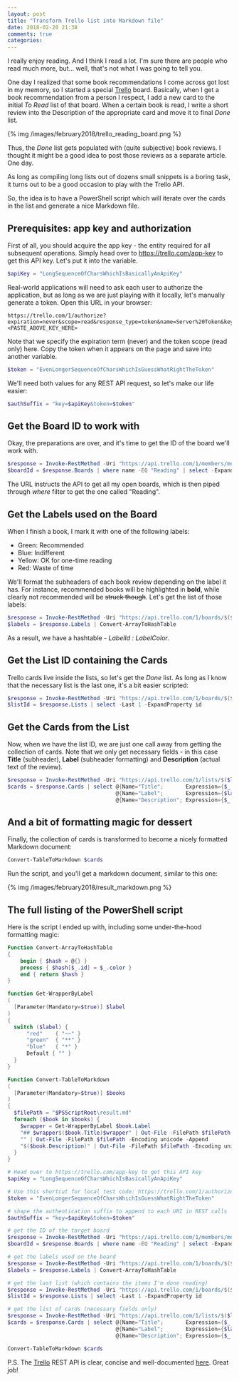 ```yaml
---
layout: post
title: "Transform Trello list into Markdown file"
date: 2018-02-20 21:38
comments: true
categories: 
---
```


I really enjoy reading. And I think I read a lot. I'm sure there are people who read much more, but... well, that's not what I was going to tell you.

One day I realized that some book recommendations I come across got lost in my memory, so I started a special [Trello](https://trello.com) board. Basically, when I get a book recommendation from a person I respect, I add a new card to the initial *To Read* list of that board. When a certain book is read, I write a short review into the Description of the appropriate card and move it to final *Done* list. 

{% img /images/february2018/trello_reading_board.png %}

Thus, the *Done* list gets populated with (quite subjective) book reviews. I thought it might be a good idea to post those reviews as a separate article. One day. 

As long as compiling long lists out of dozens small snippets is a boring task, it turns out to be a good occasion to play with the Trello API.

So, the idea is to have a PowerShell script which will iterate over the cards in the list and generate a nice Markdown file.

## Prerequisites: app key and authorization

First of all, you should acquire the app key - the entity required for all subsequent operations. Simply head over to https://trello.com/app-key to get this API key. Let's put it into the variable.

```powershell
$apiKey = "LongSequenceOfCharsWhichIsBasicallyAnApiKey"
```

Real-world applications will need to ask each user to authorize the application, but as long as we are just playing with it locally, let's manually generate a token. Open this URL in your browser:

```
https://trello.com/1/authorize?expiration=never&scope=read&response_type=token&name=Server%20Token&key=<PASTE_ABOVE_KEY_HERE>
```

Note that we specify the expiration term (never) and the token scope (read only) here. Copy the token when it appears on the page and save into another variable.

```powershell
$token = "EvenLongerSequenceOfCharsWhichIsGuessWhatRightTheToken"
```

We'll need both values for any REST API request, so let's make our life easier:

```powershell
$authSuffix = "key=$apiKey&token=$token"
```

## Get the Board ID to work with

Okay, the preparations are over, and it's time to get the ID of the board we'll work with. 

```powershell
$response = Invoke-RestMethod -Uri "https://api.trello.com/1/members/me?boards=open&board_fields=name&$authSuffix" -Method Get
$boardId = $response.Boards | where name -EQ "Reading" | select -ExpandProperty id
```

The URL instructs the API to get all my open boards, which is then piped through *where* filter to get the one called "Reading".

## Get the Labels used on the Board

When I finish a book, I mark it with one of the following labels:

- Green:    Recommended
- Blue:     Indifferent
- Yellow:   OK for one-time reading
- Red:      Waste of time 

We'll format the subheaders of each book review depending on the label it has. For instance, recommended books will be highlighted in **bold**, while clearly not recommended will be ~~struck though~~. Let's get the list of those labels:

```powershell
$response = Invoke-RestMethod -Uri "https://api.trello.com/1/boards/$($boardId)?labels=all&label_fields=color&$authSuffix" -Method Get
$labels = $response.Labels | Convert-ArrayToHashTable
```

As a result, we have a hashtable - *LabelId : LabelColor*.

## Get the  List ID containing the Cards

Trello cards live inside the lists, so let's get the *Done* list. As long as I know that the necessary list is the last one, it's a bit easier scripted:

```powershell
$response = Invoke-RestMethod -Uri "https://api.trello.com/1/boards/$($boardId)?lists=open&list_fields=id,name&$authSuffix" -Method Get
$listId = $response.Lists | select -Last 1 -ExpandProperty id
```

## Get the Cards from the List

Now, when we have the list ID, we are just one call away from getting the collection of cards. Note that we only get necessary fields - in this case **Title** (subheader), **Label** (subheader formatting) and **Description** (actual text of the review).

```powershell
$response = Invoke-RestMethod -Uri "https://api.trello.com/1/lists/$($listId)?cards=all&card_fields=name,desc,idLabels&$authSuffix" -Method Get
$cards = $response.Cards | select @{Name="Title";       Expression={$_.name}}, 
                                  @{Name="Label";       Expression={$labels[$_.idLabels[0]]}}, 
                                  @{Name="Description"; Expression={$_.desc}}
```

## And a bit of formatting magic for dessert

Finally, the collection of cards is transformed to become a nicely formatted Markdown document:

```powershell
Convert-TableToMarkdown $cards
```

Run the script, and you'll get a markdown document, similar to this one:

{% img /images/february2018/result_markdown.png %}

## The full listing of the PowerShell script

Here is the script I ended up with, including some under-the-hood formatting magic:

```powershell
Function Convert-ArrayToHashTable
{
    begin { $hash = @{} }
    process { $hash[$_.id] = $_.color }
    end { return $hash }
}

function Get-WrapperByLabel 
(
  [Parameter(Mandatory=$true)] $label
) 
{
  switch ($label) {
      "red"    { "~~" }
      "green"  { "**" }
      "blue"   { "*" }
      Default { "" }
  }
}

Function Convert-TableToMarkdown
(
  [Parameter(Mandatory=$true)] $books
)
{
  $filePath = "$PSScriptRoot\result.md"
  foreach ($book in $books) {
    $wrapper = Get-WrapperByLabel $book.Label
    "## $wrapper$($book.Title)$wrapper" | Out-File -FilePath $filePath -Encoding unicode -Append
    "" | Out-File -FilePath $filePath -Encoding unicode -Append
    "$($book.Description)" | Out-File -FilePath $filePath -Encoding unicode -Append
  }
}

# Head over to https://trello.com/app-key to get this API key
$apiKey = "LongSequenceOfCharsWhichIsBasicallyAnApiKey"

# Use this shortcut for local test code: https://trello.com/1/authorize?expiration=never&scope=read&response_type=token&name=Server%20Token&key=<PASTE_ABOVE_KEY_HERE>
$token = "EvenLongerSequenceOfCharsWhichIsGuessWhatRightTheToken"

# shape the authentication suffix to append to each URI in REST calls
$authSuffix = "key=$apiKey&token=$token"

# get the ID of the target board
$response = Invoke-RestMethod -Uri "https://api.trello.com/1/members/me?boards=open&board_fields=name&$authSuffix" -Method Get
$boardId = $response.Boards | where name -EQ "Reading" | select -ExpandProperty id

# get the labels used on the board
$response = Invoke-RestMethod -Uri "https://api.trello.com/1/boards/$($boardId)?labels=all&label_fields=color&$authSuffix" -Method Get
$labels = $response.Labels | Convert-ArrayToHashTable

# get the last list (which contains the items I'm done reading)
$response = Invoke-RestMethod -Uri "https://api.trello.com/1/boards/$($boardId)?lists=open&list_fields=id,name&$authSuffix" -Method Get
$listId = $response.Lists | select -Last 1 -ExpandProperty id

# get the list of cards (necessary fields only)
$response = Invoke-RestMethod -Uri "https://api.trello.com/1/lists/$($listId)?cards=all&card_fields=name,desc,idLabels&$authSuffix" -Method Get
$cards = $response.Cards | select @{Name="Title";       Expression={$_.name}}, 
                                  @{Name="Label";       Expression={$labels[$_.idLabels[0]]}}, 
                                  @{Name="Description"; Expression={$_.desc}}

Convert-TableToMarkdown $cards
```

P.S. The [Trello](https://trello.com) REST API is clear, concise and well-documented [here](https://developers.trello.com/reference). Great job!